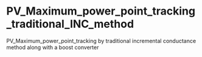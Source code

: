 # PV_Maximum_power_point_tracking_traditional_INC_method
PV_Maximum_power_point_tracking by traditional incremental conductance method along with a boost converter
